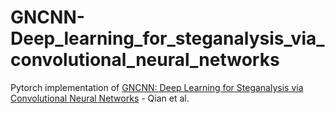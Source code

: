 # GNCNN-Deep_learning_for_steganalysis_via_convolutional_neural_networks
Pytorch implementation of [GNCNN: Deep Learning for Steganalysis via Convolutional Neural Networks](https://www.spiedigitallibrary.org/conference-proceedings-of-spie/9409/94090J/Deep-learning-for-steganalysis-via-convolutional-neural-networks/10.1117/12.2083479.full?SSO=1) - Qian et al.
